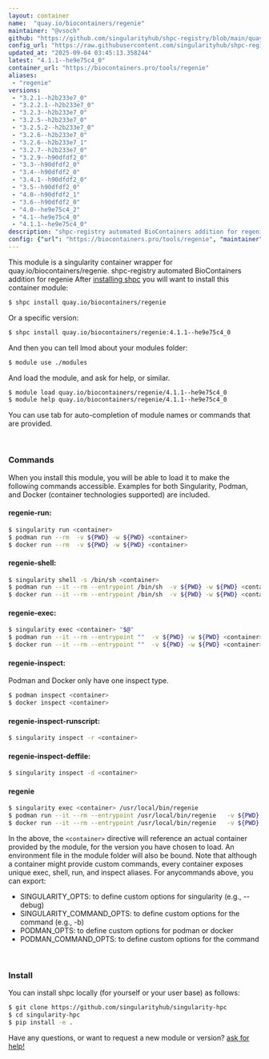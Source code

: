 ```yaml
---
layout: container
name:  "quay.io/biocontainers/regenie"
maintainer: "@vsoch"
github: "https://github.com/singularityhub/shpc-registry/blob/main/quay.io/biocontainers/regenie/container.yaml"
config_url: "https://raw.githubusercontent.com/singularityhub/shpc-registry/main/quay.io/biocontainers/regenie/container.yaml"
updated_at: "2025-09-04 03:45:13.358244"
latest: "4.1.1--he9e75c4_0"
container_url: "https://biocontainers.pro/tools/regenie"
aliases:
 - "regenie"
versions:
 - "3.2.1--h2b233e7_0"
 - "3.2.2.1--h2b233e7_0"
 - "3.2.3--h2b233e7_0"
 - "3.2.5--h2b233e7_0"
 - "3.2.5.2--h2b233e7_0"
 - "3.2.6--h2b233e7_0"
 - "3.2.6--h2b233e7_1"
 - "3.2.7--h2b233e7_0"
 - "3.2.9--h90dfdf2_0"
 - "3.3--h90dfdf2_0"
 - "3.4--h90dfdf2_0"
 - "3.4.1--h90dfdf2_0"
 - "3.5--h90dfdf2_0"
 - "4.0--h90dfdf2_1"
 - "3.6--h90dfdf2_0"
 - "4.0--he9e75c4_2"
 - "4.1--he9e75c4_0"
 - "4.1.1--he9e75c4_0"
description: "shpc-registry automated BioContainers addition for regenie"
config: {"url": "https://biocontainers.pro/tools/regenie", "maintainer": "@vsoch", "description": "shpc-registry automated BioContainers addition for regenie", "latest": {"4.1.1--he9e75c4_0": "sha256:bee74f11bf2e53e67ad1040230bd2482c8e738181ec2114fbb3491deacbc3600"}, "tags": {"3.2.1--h2b233e7_0": "sha256:fcba678511c3aa20834806a63412cdbb01efdd0936e13867e371c82e530e92f4", "3.2.2.1--h2b233e7_0": "sha256:80b207405ae5421d0eae3e005a6b47243a22828125df5b97631198d234231aff", "3.2.3--h2b233e7_0": "sha256:e27627a48b73f8b9445925680fd1ca3e0842481523af310f288ef9179b6313b0", "3.2.5--h2b233e7_0": "sha256:40cefe65158cb0ca2876242fa67c53dc6fee3aac0dd3c9fe6f90f625e409f9b3", "3.2.5.2--h2b233e7_0": "sha256:efe40ca68e341c96357f03e51279faadb2e1b5b6f67183752b35bce3663a1c74", "3.2.6--h2b233e7_0": "sha256:80ba1ecb86d7f8c8a5fcf14ac6dcbe6ecdc7c7126d318d4ed5c35d21919482f3", "3.2.6--h2b233e7_1": "sha256:932d01800cd61494e813e42a7f5828875759b3251bff4a30e00f3cd5ca349ae5", "3.2.7--h2b233e7_0": "sha256:921e8ff311fed17bec735dfe94c19eb6bbb220a9396d951a75887b8358751dd1", "3.2.9--h90dfdf2_0": "sha256:9912ef9d6a3fb0f9aaebc6362b042111e0b649e8228391650e6788819417542a", "3.3--h90dfdf2_0": "sha256:e47ef926671a2e3f1817117089e61309dac5e29ebc6f442510df8b6106fc4cd6", "3.4--h90dfdf2_0": "sha256:0ecdc8ef33794b93a7757afd880d69aa4d22989f5fc258eda72437f0c6d7659e", "3.4.1--h90dfdf2_0": "sha256:c823bc6992c9f2136c1ee143fb7564de930a4a562c043c581f9fd2c5da4bd357", "3.5--h90dfdf2_0": "sha256:df481155a319a3bf4fa6beb70f088f1f93737d1d5e734a80c1946f16e9bbac93", "4.0--h90dfdf2_1": "sha256:d030c052915db3713ac08d28faf5b5ae8b5e2a701326681e5a0d01c01956c532", "3.6--h90dfdf2_0": "sha256:97db57179f292ac8cb644914bc7d18b2098949d996c33e09ee771c8c9c954d5d", "4.0--he9e75c4_2": "sha256:b8adfd7067cc3f6e94a178a1e1acc1e1a672626b4ad2d013098221e2927232b7", "4.1--he9e75c4_0": "sha256:b80ef11ae80d613a5e8ab47f38d8e2cfc5a33c997af0151ee970a0f455487a57", "4.1.1--he9e75c4_0": "sha256:bee74f11bf2e53e67ad1040230bd2482c8e738181ec2114fbb3491deacbc3600"}, "docker": "quay.io/biocontainers/regenie", "aliases": {"regenie": "/usr/local/bin/regenie"}}
---
```


This module is a singularity container wrapper for quay.io/biocontainers/regenie.
shpc-registry automated BioContainers addition for regenie
After [installing shpc](#install) you will want to install this container module:


```bash
$ shpc install quay.io/biocontainers/regenie
```

Or a specific version:

```bash
$ shpc install quay.io/biocontainers/regenie:4.1.1--he9e75c4_0
```

And then you can tell lmod about your modules folder:

```bash
$ module use ./modules
```

And load the module, and ask for help, or similar.

```bash
$ module load quay.io/biocontainers/regenie/4.1.1--he9e75c4_0
$ module help quay.io/biocontainers/regenie/4.1.1--he9e75c4_0
```

You can use tab for auto-completion of module names or commands that are provided.

<br>

### Commands

When you install this module, you will be able to load it to make the following commands accessible.
Examples for both Singularity, Podman, and Docker (container technologies supported) are included.

#### regenie-run:

```bash
$ singularity run <container>
$ podman run --rm  -v ${PWD} -w ${PWD} <container>
$ docker run --rm  -v ${PWD} -w ${PWD} <container>
```

#### regenie-shell:

```bash
$ singularity shell -s /bin/sh <container>
$ podman run --it --rm --entrypoint /bin/sh  -v ${PWD} -w ${PWD} <container>
$ docker run --it --rm --entrypoint /bin/sh  -v ${PWD} -w ${PWD} <container>
```

#### regenie-exec:

```bash
$ singularity exec <container> "$@"
$ podman run --it --rm --entrypoint ""  -v ${PWD} -w ${PWD} <container> "$@"
$ docker run --it --rm --entrypoint ""  -v ${PWD} -w ${PWD} <container> "$@"
```

#### regenie-inspect:

Podman and Docker only have one inspect type.

```bash
$ podman inspect <container>
$ docker inspect <container>
```

#### regenie-inspect-runscript:

```bash
$ singularity inspect -r <container>
```

#### regenie-inspect-deffile:

```bash
$ singularity inspect -d <container>
```


#### regenie

```bash
$ singularity exec <container> /usr/local/bin/regenie
$ podman run --it --rm --entrypoint /usr/local/bin/regenie   -v ${PWD} -w ${PWD} <container> -c " $@"
$ docker run --it --rm --entrypoint /usr/local/bin/regenie   -v ${PWD} -w ${PWD} <container> -c " $@"
```



In the above, the `<container>` directive will reference an actual container provided
by the module, for the version you have chosen to load. An environment file in the
module folder will also be bound. Note that although a container
might provide custom commands, every container exposes unique exec, shell, run, and
inspect aliases. For anycommands above, you can export:

 - SINGULARITY_OPTS: to define custom options for singularity (e.g., --debug)
 - SINGULARITY_COMMAND_OPTS: to define custom options for the command (e.g., -b)
 - PODMAN_OPTS: to define custom options for podman or docker
 - PODMAN_COMMAND_OPTS: to define custom options for the command

<br>

### Install

You can install shpc locally (for yourself or your user base) as follows:

```bash
$ git clone https://github.com/singularityhub/singularity-hpc
$ cd singularity-hpc
$ pip install -e .
```

Have any questions, or want to request a new module or version? [ask for help!](https://github.com/singularityhub/singularity-hpc/issues)